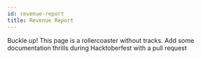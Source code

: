 ```yaml
---
id: revenue-report
title: Revenue Report
---
```

 
Buckle up! This page is a rollercoaster without tracks. Add some documentation thrills during Hacktoberfest with a pull request